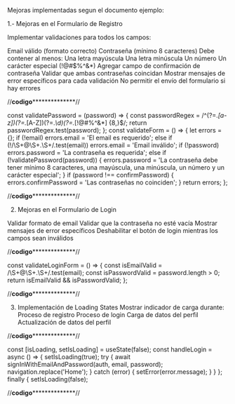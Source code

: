 Mejoras implementadas segun el documento ejemplo:

1.- Mejoras en el Formulario de Registro

Implementar validaciones para todos los campos:

 Email válido (formato correcto)
 Contraseña (mínimo 8 caracteres)
 Debe contener al menos:
 Una letra mayúscula
 Una letra minúscula
 Un número
 Un carácter especial (!@#$%^&*)
 Agregar campo de confirmación de contraseña
 Validar que ambas contraseñas coincidan
 Mostrar mensajes de error específicos para cada validación
 No permitir el envío del formulario si hay errores
 
//******************codigo********************************//


const validatePassword = (password) => {
 const passwordRegex = /^(?=.*[a-z])(?=.*[A-Z])(?=.*\d)(?=.*[!@#$%^&*])[A-Za-z\d!@#$%^&*]
 {8,}$/;
 return passwordRegex.test(password);
};
 const validateForm = () => {
 let errors = {};
 if (!email) errors.email = 'El email es requerido';
 else if (!/\S+@\S+\.\S+/.test(email)) errors.email = 'Email inválido';
 if (!password) errors.password = 'La contraseña es requerida';
 else if (!validatePassword(password)) {
 errors.password = 'La contraseña debe tener mínimo 8 caracteres, una mayúscula, una 
minúscula, un número y un carácter especial';
  }
 if (password !== confirmPassword) {
 errors.confirmPassword = 'Las contraseñas no coinciden';
  }
 return errors;
 };

 //******************codigo********************************//


 2. Mejoras en el Formulario de Login

 Validar formato de email
 Validar que la contraseña no esté vacía
 Mostrar mensajes de error específicos
 Deshabilitar el botón de login mientras los campos sean inválidos

 
 //******************codigo********************************//



 const validateLoginForm = () => {
 const isEmailValid = /\S+@\S+\.\S+/.test(email);
 const isPasswordValid = password.length > 0;
 return isEmailValid && isPasswordValid;
 };


 
 //******************codigo********************************//




  3. Implementación de Loading States
     Mostrar indicador de carga durante:
     Proceso de registro
     Proceso de login
     Carga de datos del perfil
     Actualización de datos del perfil

  //******************codigo********************************//

  
  const [isLoading, setIsLoading] = useState(false);
   const handleLogin = async () => {
   setIsLoading(true);
   try {
   await signInWithEmailAndPassword(auth, email, password);
   navigation.replace('Home');
    } 
  catch (error) {
   setError(error.message);
    } 
    }
   };
   finally {
   setIsLoading(false);

   
  //******************codigo********************************//
   




 
